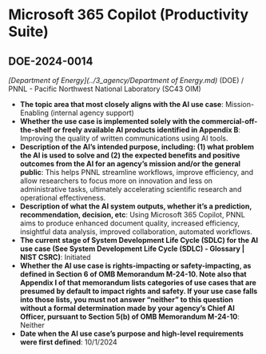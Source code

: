 # Microsoft 365 Copilot (Productivity Suite)
## DOE-2024-0014
_[Department of Energy](../3_agency/Department of Energy.md)_ (DOE) / PNNL - Pacific Northwest National Laboratory (SC43 OIM)


+ **The topic area that most closely aligns with the AI use case**: Mission-Enabling (internal agency support)
+ **Whether the use case is implemented solely with the commercial-off-the-shelf or freely available AI products identified in Appendix B**: Improving the quality of written communications using AI tools.
+ **Description of the AI’s intended purpose, including: (1) what problem the AI is used to solve and (2) the expected benefits and positive outcomes from the AI for an agency’s mission and/or the general public**: This helps PNNL streamline workflows, improve efficiency, and allow researchers to focus more on innovation and less on administrative tasks, ultimately accelerating scientific research and operational effectiveness.
+ **Description of what the AI system outputs, whether it’s a prediction, recommendation, decision, etc**: Using Microsoft 365 Copilot, PNNL aims to produce enhanced document quality, increased efficiency, insightful data analysis, improved collaboration, automated workflows.
+ **The current stage of System Development Life Cycle (SDLC) for the AI use case (See System Development Life Cycle (SDLC) - Glossary | NIST CSRC)**: Initiated
+ **Whether the AI use case is rights-impacting or safety-impacting, as defined in Section 6 of OMB Memorandum M-24-10. Note also that Appendix I of that memorandum lists categories of use cases that are presumed by default to impact rights and safety. If your use case falls into those lists, you must not answer “neither” to this question without a formal determination made by your agency’s Chief AI Officer, pursuant to Section 5(b) of OMB Memorandum M-24-10**: Neither
+ **Date when the AI use case’s purpose and high-level requirements were first defined**: 10/1/2024